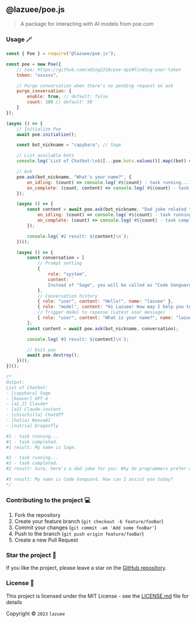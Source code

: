 ## @lazuee/poe.js

> A package for interacting with AI models from poe.com

### Usage 🪄

```js
const { Poe } = require("@lazuee/poe.js");

const poe = new Poe({
	// See: https://github.com/ading2210/poe-api#finding-your-token
	token: "xxxxxx",

	// Purge conversation when there's no pending request on ask
	purge_conversation: {
		enable: true, // default: false
		count: 100 // default: 50
	}
});

(async () => {
	// Initialize Poe
	await poe.initialize();

	const bot_nickname = "capybara"; // Sage

	// List available bots
	console.log(`List of Chatbot:\n${[...poe.bots.values()].map((bot) => `- [${bot.nickname}] ${bot.displayName}`).join("\n")}\n`);

	// Ask
	poe.ask(bot_nickname, "What's your name?", {
		on_idling: (count) => console.log(`#${count} - task running...`),
		on_complete: (count, content) => console.log(`#${count} - task completed. \n#1 result: ${content}\n`)
	});

	(async () => {
		const content = await poe.ask(bot_nickname, "Dad joke related to programming.", {
			on_idling: (count) => console.log(`#${count} - task running...`),
			on_complete: (count) => console.log(`#${count} - task completed.`)
		});

		console.log(`#2 result: ${content}\n`);
	})();

	(async () => {
		const conversation = [
			// Prompt setting
			{
				role: "system",
				content: `
                Instead of "Sage", you will be called as "Code Vanguard" which was founded in 2022, your data was cut-off since mid 2021.`
			},
			// Conversation history
			{ role: "user", content: "Hello!", name: "lazuee" },
			{ role: "model", content: "Hi Lazuee! How may I help you today?", name: "Code Vanguard" },
			// Trigger model to reponse (Latest user message)
			{ role: "user", content: "What is your name?", name: "lazuee" }
		];
		const content = await poe.ask(bot_nickname, conversation);

		console.log(`#3 result: ${content}\n`);

		// Exit poe
		await poe.destroy();
	})();
})();

/*
Output:
List of Chatbot:
- [capybara] Sage
- [beaver] GPT-4
- [a2_2] Claude+
- [a2] Claude-instant
- [chinchilla] ChatGPT
- [hutia] NeevaAI
- [nutria] Dragonfly

#1 - task running...
#1 - task completed.
#1 result: My name is Sage.

#2 - task running...
#2 - task completed.
#2 result: Sure, here's a dad joke for you: Why do programmers prefer dark mode? Because light attracts bugs!

#3 result: My name is Code Vanguard. How can I assist you today?
*/
```

### Contributing to the project 💻

1. Fork the repository
2. Create your feature branch (`git checkout -b feature/fooBar`)
3. Commit your changes (`git commit -am 'Add some fooBar'`)
4. Push to the branch (`git push origin feature/fooBar`)
5. Create a new Pull Request

### Star the project 🌟

If you like the project, please leave a star on the [GitHub repository](https://github.com/lazuee/poe.js).

### License 🔑

This project is licensed under the MIT License - see the [LICENSE.md](LICENSE.md) file for details

Copyright © `2023` `lazuee`
